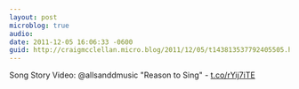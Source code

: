 ```yaml
---
layout: post
microblog: true
audio: 
date: 2011-12-05 16:06:33 -0600
guid: http://craigmcclellan.micro.blog/2011/12/05/t143813537792405505.html
---
```

Song Story Video: @allsanddmusic "Reason to Sing" - [t.co/rYij7iTE](http://t.co/rYij7iTE)
